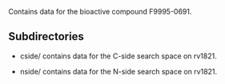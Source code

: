 Contains data for the bioactive compound F9995-0691.

## Subdirectories

- cside/ contains data for the C-side search space on rv1821.

- nside/ contains data for the N-side search space on rv1821.

